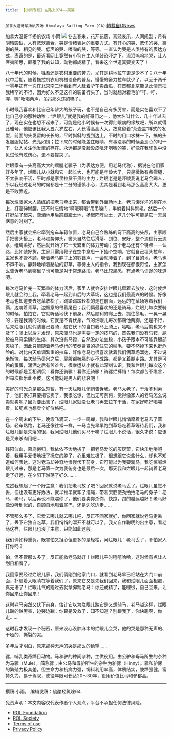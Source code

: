 ```yaml
---
title: 【小雨专栏】在路上074——哭篇
---
```

`加拿大温哥华扬帆农场 Himalaya Sailing Farm (CA)` [轉載自GNews](https://gnews.org/zh-hans/2113409/)

加拿大温哥华扬帆农场 小雨
![](https://assets.gnews.org/wp-content/uploads/2022/03/a.png)
冬去春来，花开花落，喜怒哀乐，人间闹剧；月有阴晴圆缺，人有悲欢离合，哭是情绪表达的重要方式，有开心的哭、悲伤的哭、离别的哭、相见的哭、低声的哭、嚎啕的哭，等等。一直认为哭是人类特有的表达方式，离奇的是，最近看网上竟然有小狗在主人佯装恐吓之下，流泪呜呜地哭，让人匪夷所思，颠覆了我的认知，动物都成精了，看来这个世道真要变天了！

八十年代的时候，牲畜还是农村重要的劳力，尤其是耕地拉车更是少不了；八十年代中后期，随着拖拉机农用机械设备的普及，慢慢的畜力拉车就少了，以至于两千一零年初有一次在北京南二环看到有人赶着驴车卖西瓜，在首都北京能见此情景把我稀罕的不行，因为好久不见这样的装备行头了，当时就想对着毛驴“吁、吁、喔、喔”吆喝两声，吊吊那久违的嗓子。

小时候我喜欢和比自己年龄大的孩子玩，也不是自己有多厉害，而是实在喜欢不了比自己小的那种幼稚；“烂眼儿”就是我的好哥们之一，他大名叫什么，几十年过去了，现在实在也想不起来了，可能是他小时候有一次得红眼病的缘故吧，所以就得此雅号，他应该比我大五六岁左右，人长得高高大大，故意留着“茶壶盖”样式的发型，前面的头发留的长长的，平时斜斜的拢到边上，不时的用口水抹一下，搞的头发服服帖帖、光亮如镜；拉下来的时候能盖住眼睛，有事没事的时候会恶心的甩一下，让人关注他发型的存在。永远都是没脸没皮呲牙咧嘴的笑，好像在我印象中没见过他有过伤心，更不要提哭了。

烂眼家有一头高高大大的瘸腿老骡子（为表达方便，用老马代称），据说在他们家好多年了，烂眼儿从小就和它一起长大，也可能是年龄大了，只是微微有点瘸腿，不太影响干活，平时都是家里拉货干货的主力；烂眼老是是吓唬我说老马会踢人，所以我经过老马的时候都是十二分的谨慎小心，尤其是看到老马那么高高大大，更是不敢靠近。

每次烂眼家大人熟练的把老马牵出来，都会带到外面场地上，老马懒洋洋的躺在地上，打滚伸懒腰，还不时忘情地“啊哦啊哦”吊吊嗓门，半躺着抖抖鬃毛，然后一个打挺站了起来，潇洒地用后蹄蹬蹬土地，扬起阵阵尘土，这几分钟可能是它一天最惬意的时刻了。

然后主家就会把它牵到拖车车辕位置，老马自己会熟练的弯下高高的头颅，主家顺手把辔头搭上，老马趁势仰头，辔头自然往后滑落、到位、安好，整个流程行云流水，缰绳系好，然后就开始了它一天繁重的体力劳动；这个老马还有个特点——认路，比如装好货，主家只需用鞭子在空中意思一下抽个空响，它就自己埋头拉车，主家也不管不顾，听着老马脖子上的铃铛声，一会就睡着了，到了目的地，老马也不声不响，静静地啃着路边的野草，等待主人的指令。我到现在都很奇怪，主家怎么告诉老马到哪里？也可能是对于常走路段，老马比较熟悉，有点老马识途的味道吧。

每次老马忙完一天繁重的体力活后，家里人就会安排烂眼儿牵着去放牧，这时候烂眼儿就会约上我，牵着老马一起到山后的大草场，这也是我们最高兴的时候。好像老马也知道要去吃草放松了，踢踏踢踏轻松的走在前面，远远的在草场等着我们俩，边啃着青草，边惬意的甩着尾巴；我们俩最喜欢的还是骑马，烂眼儿每次要骑的时候，拍拍它，它就听话地伏下前身，然后顺利的爬上去，抓住鬃毛，一晃一晃的；要是我骑的时候，它就是不肯伏身，气的烂眼儿每次都踹他两脚，还是不行，后来烂眼儿就假装自己要骑，趁它伏下的当口我马上骑上，哈哈，老马后悔也来不及了；骑上以后才发现，原来骑马也是需要一定的技巧的，首先我们没有马鞍，屁股被马脊梁膈的生疼，其次没有马镫，自然没办法坐稳，小孩子跟本不可能靠腿部夹稳了，因此只能随着老马步行的节奏紧紧的抓住它的鬃毛，要不然掉下来也挺危险的。对比白天单调繁重的拉车，好像老马也很喜欢驮着我们俩草场溜达，不过说来惭愧，每次骑马尽兴之后，屁股都被膈的走不成路，都是叉着腿走路。尤其是可怜的蛋蛋，潇洒之后有苦难言，很幸运从小就有此深刻认识。我和烂眼儿每次这个的时候都是互相调侃：看你还骑骡！看你还骑骡！骑骡烂裤裆！每次都苦不堪言，但每次都乐此不彼，这可能就是男人的悲哀吧！

美好的时光总是那么短暂，有一天烂眼儿悄悄告诉我，老马太老了，干活不利索了，他们家打算要把它卖了，我很吃惊，但也无可奈何，觉得像家人的老马怎么说卖就卖呢？因为要出售了，烂眼儿家就没让老马再去拉车干活，在家好吃好喝喂着，长肥点也想卖个好价格吧。

在一个周末的下午，晚霞飞满天，一步一鸣蝉，我和烂眼儿悄悄牵着老马去了草场，轻车熟路，老马还像往常一样，一马当先早早跑到草场吃着草等待我们，我和烂眼儿倒是失落的很，我问烂眼儿他们买马干嘛？烂眼儿不说话，很久才说：应该是买来杀肉用吧……

残阳似血，幕鸟倦归，我依依不舍地拔了一把老马爱吃的灰灰菜，它快乐地嚼吧着，我用手爱惜地抚了抚它的脖子，心里难过极了，很想跟它说些什么，却也不知道如何表达。这时老马却神奇地慢慢伏下前身，它可能以为我要骑马，我吃惊喊烂眼儿过来，那是老马第一次为我俯身也是最后一次，那天我和烂眼儿一起骑着老马走了好远，在夕阳下游荡了好久……

忽然我想起了一个好主意：我们把老马放了吧？回家就说老马丢了。烂眼儿虽觉不妥，但也没有更好办法，就半推半就卸了缰绳，带着哭腔使劲拍拍老马的身子：老马，老马，以后再也不能喂你了，他们要卖你杀你，快跑，跑的越远越好！老马好像没听到似的，自顾自地甩着尾巴，还是边吃边走……

不管那么多了，它爱去哪儿就去哪儿吧，反正不回家就好，你回家就说老马走丢了，丢下它独自吃草，我们悄悄的溜开不就可以了。我又自作聪明的出主意，看老马这样，烂眼儿也没了主意，只能如此这般。

我们俩如释重负，既害怕又担心但更多的是轻松，问烂眼儿：老马丢了，不怕家人打你吗？

怕，但不管那么多了，反正能救老马就好！烂眼儿平时嘻嘻哈哈，这时候有点让人刮目相看了。

我回家要经过烂眼儿家，我们俩刚到他家门口，就看到老马早已经站在大门口前面，扑扇着大眼睛在等着我们了，原来它又是先我们回来，我和烂眼儿面面相觑，真无语了！烂眼儿气的跑过去就拿脚踹老马：你还成精了，能哩很，自己回来，让你回来让你回来！

这时老马突然又伏下前身，估计它以为烂眼儿踹它是又想骑马，老马越这样，烂眼儿踹的越厉害，边哭边踹：你算是没救了，知不知道？别跟我了，你快跑啊，你走……

这时我才发现一个秘密，原来没心没肺麻木的烂眼儿会哭，他的哭是那种无声的、干哑的、撕裂的哭。

多年后才明白，原来那种无声的哭是那么的绝望……

骡，哺乳类奇蹄目动物。马和驴的种间杂种，主供役用。由公驴和母马所生的杂种为马骡（Mule），简称骡；由公马和母驴所生的杂种为驴骡（Hinny）。骡和驴骡的繁殖力极其差，但生命力和抗病力强，饲料利用率高，体质结实，肢蹄强健，富持久力，易于驾驭，使役年限可长达20～30年，役用价值比马和驴都高。

* * *

撰稿:小雨， 编辑发稿：硫酸羟氯喹64

 

免责声明：本文内容仅代表作者个人观点，平台不承担任何法律风险。

- [ROL Foundation](https://rolfoundation.org/)
- [ROL Society](https://rolsociety.org/)
- [Terms of use](https://gnews.org/terms-of-use-3/)
- [Privacy Policy](https://gnews.org/privacy-policy/)
